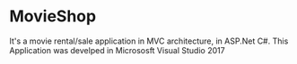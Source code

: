 # MovieShop
It's a movie rental/sale application in MVC  architecture, in ASP.Net C#.
This Application was develped in Micrososft Visual Studio 2017
